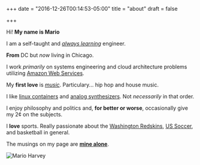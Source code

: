 +++
date = "2016-12-26T00:14:53-05:00"
title = "about"
draft = false

+++

Hi! **My name is Mario** 

I am a self-taught and [*always learning*](https://github.com/mar-io) engineer. 

**From** DC but *now* living in Chicago. 

I work *primarily* on systems engineering and cloud architecture problems utilizing [Amazon Web Services](https://aws.amazon.com/).

My **first love** is [*music*](https://soundcloud.com/charmsnakes). Particulary... hip hop and house music.

I like [linux containers](https://www.docker.com/) and [analog synthesizers](https://www.moogmusic.com/legacy/moog-product-timeline). Not *necessarily* in that order.

I enjoy philosophy and politics and, **for better or worse**, occasionally give my 2¢ on the subjects.

I **love** sports. Really passionate about the [Washington Redskins](http://www.redskins.com/), [US Soccer](http://www.ussoccer.com/), and basketball in general.

The musings on my page are [**mine alone**](https://www.linkedin.com/in/marioharvey).

![Mario Harvey](https://s3.us-east-2.amazonaws.com/marioharvey.com/media/pics/marioharvey.jpg)
